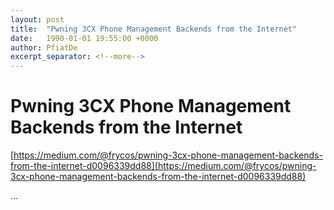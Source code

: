 ```yaml
---
layout: post
title:  "Pwning 3CX Phone Management Backends from the Internet"
date:   1990-01-01 19:55:00 +0000
author: PfiatDe
excerpt_separator: <!--more-->
---
```


# Pwning 3CX Phone Management Backends from the Internet

[https://medium.com/@frycos/pwning-3cx-phone-management-backends-from-the-internet-d0096339dd88](https://medium.com/@frycos/pwning-3cx-phone-management-backends-from-the-internet-d0096339dd88)

...
<!--more-->
